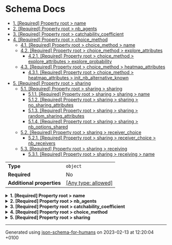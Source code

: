 # Schema Docs

- [1. [Required] Property root > name](#name)
- [2. [Required] Property root > nb_agents](#nb_agents)
- [3. [Required] Property root > catchability_coefficient](#catchability_coefficient)
- [4. [Required] Property root > choice_method](#choice_method)
  - [4.1. [Required] Property root > choice_method > name](#choice_method_name)
  - [4.2. [Required] Property root > choice_method > explore_attributes](#choice_method_explore_attributes)
    - [4.2.1. [Required] Property root > choice_method > explore_attributes > explore_probability](#choice_method_explore_attributes_explore_probability)
  - [4.3. [Required] Property root > choice_method > heatmap_attributes](#choice_method_heatmap_attributes)
    - [4.3.1. [Required] Property root > choice_method > heatmap_attributes > init_nb_alternative_known](#choice_method_heatmap_attributes_init_nb_alternative_known)
- [5. [Required] Property root > sharing](#sharing)
  - [5.1. [Required] Property root > sharing > sharing](#sharing_sharing)
    - [5.1.1. [Required] Property root > sharing > sharing > name](#sharing_sharing_name)
    - [5.1.2. [Required] Property root > sharing > sharing > no_sharing_attributes](#sharing_sharing_no_sharing_attributes)
    - [5.1.3. [Required] Property root > sharing > sharing > random_sharing_attributes](#sharing_sharing_random_sharing_attributes)
    - [5.1.4. [Required] Property root > sharing > sharing > nb_options_shared](#sharing_sharing_nb_options_shared)
  - [5.2. [Required] Property root > sharing > receiver_choice](#sharing_receiver_choice)
    - [5.2.1. [Required] Property root > sharing > receiver_choice > nb_receivers](#sharing_receiver_choice_nb_receivers)
  - [5.3. [Required] Property root > sharing > receiving](#sharing_receiving)
    - [5.3.1. [Required] Property root > sharing > receiving > name](#sharing_receiving_name)

|                           |                                                                           |
| ------------------------- | ------------------------------------------------------------------------- |
| **Type**                  | `object`                                                                  |
| **Required**              | No                                                                        |
| **Additional properties** | [[Any type: allowed]](# "Additional Properties of any type are allowed.") |

<details>
<summary><strong> <a name="name"></a>1. [Required] Property root > name</strong>  

</summary>
<blockquote>

|              |          |
| ------------ | -------- |
| **Type**     | `string` |
| **Required** | Yes      |

**Description:** name of agent group

</blockquote>
</details>

<details>
<summary><strong> <a name="nb_agents"></a>2. [Required] Property root > nb_agents</strong>  

</summary>
<blockquote>

|              |          |
| ------------ | -------- |
| **Type**     | `number` |
| **Required** | Yes      |

**Description:** the number of ForagerAgents that forage in the model

</blockquote>
</details>

<details>
<summary><strong> <a name="catchability_coefficient"></a>3. [Required] Property root > catchability_coefficient</strong>  

</summary>
<blockquote>

|              |          |
| ------------ | -------- |
| **Type**     | `number` |
| **Required** | Yes      |

**Description:** the fraction of the resource stock in a given choice option / DiscreteAlternative/ environment unit an agent receives if foraging there

</blockquote>
</details>

<details>
<summary><strong> <a name="choice_method"></a>4. [Required] Property root > choice_method</strong>  

</summary>
<blockquote>

|                           |                                                                           |
| ------------------------- | ------------------------------------------------------------------------- |
| **Type**                  | `object`                                                                  |
| **Required**              | Yes                                                                       |
| **Additional properties** | [[Any type: allowed]](# "Additional Properties of any type are allowed.") |

**Description:** settings for the way an agent chooses a choice option / DiscreteAlternative/ environment unit

<details>
<summary><strong> <a name="choice_method_name"></a>4.1. [Required] Property root > choice_method > name</strong>  

</summary>
<blockquote>

|              |          |
| ------------ | -------- |
| **Type**     | `string` |
| **Required** | Yes      |

**Description:** name of the method an agent employs to choose a choice option / DiscreteAlternative/ environment unit to forage in

</blockquote>
</details>

<details>
<summary><strong> <a name="choice_method_explore_attributes"></a>4.2. [Required] Property root > choice_method > explore_attributes</strong>  

</summary>
<blockquote>

|                           |                                                                           |
| ------------------------- | ------------------------------------------------------------------------- |
| **Type**                  | `object`                                                                  |
| **Required**              | Yes                                                                       |
| **Additional properties** | [[Any type: allowed]](# "Additional Properties of any type are allowed.") |

**Description:** settings if 'explore' is part of the method an agent employs to choose a choice option / DiscreteAlternative/ environment unit

<details>
<summary><strong> <a name="choice_method_explore_attributes_explore_probability"></a>4.2.1. [Required] Property root > choice_method > explore_attributes > explore_probability</strong>  

</summary>
<blockquote>

|              |          |
| ------------ | -------- |
| **Type**     | `number` |
| **Required** | Yes      |

**Description:** the probability an agent uses picks a random choice option / DiscreteAlternative/ environment unit

</blockquote>
</details>

</blockquote>
</details>

<details>
<summary><strong> <a name="choice_method_heatmap_attributes"></a>4.3. [Required] Property root > choice_method > heatmap_attributes</strong>  

</summary>
<blockquote>

|                           |                                                                           |
| ------------------------- | ------------------------------------------------------------------------- |
| **Type**                  | `object`                                                                  |
| **Required**              | Yes                                                                       |
| **Additional properties** | [[Any type: allowed]](# "Additional Properties of any type are allowed.") |

**Description:** settings if 'heatmap' is part of the method an agent employs to choose a choice option / DiscreteAlternative/ environment unit

<details>
<summary><strong> <a name="choice_method_heatmap_attributes_init_nb_alternative_known"></a>4.3.1. [Required] Property root > choice_method > heatmap_attributes > init_nb_alternative_known</strong>  

</summary>
<blockquote>

|              |          |
| ------------ | -------- |
| **Type**     | `number` |
| **Required** | Yes      |

**Description:** initial number of choice option / DiscreteAlternative/ environment unit an agent has information/memory on

</blockquote>
</details>

</blockquote>
</details>

</blockquote>
</details>

<details>
<summary><strong> <a name="sharing"></a>5. [Required] Property root > sharing</strong>  

</summary>
<blockquote>

|                           |                                                                           |
| ------------------------- | ------------------------------------------------------------------------- |
| **Type**                  | `object`                                                                  |
| **Required**              | Yes                                                                       |
| **Additional properties** | [[Any type: allowed]](# "Additional Properties of any type are allowed.") |

**Description:** settings for the way an agent shares and receives information on choice option / DiscreteAlternative/ environment units with/from other agents

<details>
<summary><strong> <a name="sharing_sharing"></a>5.1. [Required] Property root > sharing > sharing</strong>  

</summary>
<blockquote>

|                           |                                                                           |
| ------------------------- | ------------------------------------------------------------------------- |
| **Type**                  | `object`                                                                  |
| **Required**              | Yes                                                                       |
| **Additional properties** | [[Any type: allowed]](# "Additional Properties of any type are allowed.") |

**Description:** settings for what information an agent shares with on choice option / DiscreteAlternative/ environment units

<details>
<summary><strong> <a name="sharing_sharing_name"></a>5.1.1. [Required] Property root > sharing > sharing > name</strong>  

</summary>
<blockquote>

|              |          |
| ------------ | -------- |
| **Type**     | `string` |
| **Required** | Yes      |

**Description:** name of the method an agent employs to determine what information on choice option / DiscreteAlternative/ environment unit to share with other agents

</blockquote>
</details>

<details>
<summary><strong> <a name="sharing_sharing_no_sharing_attributes"></a>5.1.2. [Required] Property root > sharing > sharing > no_sharing_attributes</strong>  

</summary>
<blockquote>

|                           |                                                                           |
| ------------------------- | ------------------------------------------------------------------------- |
| **Type**                  | `object`                                                                  |
| **Required**              | Yes                                                                       |
| **Additional properties** | [[Any type: allowed]](# "Additional Properties of any type are allowed.") |

**Description:** placeholder for settings if 'no_sharing' is part of the method an agent employs to determine what information on choice option / DiscreteAlternative/ environment unit with other agents

</blockquote>
</details>

<details>
<summary><strong> <a name="sharing_sharing_random_sharing_attributes"></a>5.1.3. [Required] Property root > sharing > sharing > random_sharing_attributes</strong>  

</summary>
<blockquote>

|                           |                                                                           |
| ------------------------- | ------------------------------------------------------------------------- |
| **Type**                  | `object`                                                                  |
| **Required**              | Yes                                                                       |
| **Additional properties** | [[Any type: allowed]](# "Additional Properties of any type are allowed.") |

**Description:** placeholder for settings if 'random_sharing' is part of the method an agent employs to determine what information on choice option / DiscreteAlternative/ environment unit with other agents

</blockquote>
</details>

<details>
<summary><strong> <a name="sharing_sharing_nb_options_shared"></a>5.1.4. [Required] Property root > sharing > sharing > nb_options_shared</strong>  

</summary>
<blockquote>

|              |          |
| ------------ | -------- |
| **Type**     | `number` |
| **Required** | Yes      |

**Description:** number of choice option / DiscreteAlternative/ environment unit an agent shares information on with other agents every time unit

</blockquote>
</details>

</blockquote>
</details>

<details>
<summary><strong> <a name="sharing_receiver_choice"></a>5.2. [Required] Property root > sharing > receiver_choice</strong>  

</summary>
<blockquote>

|                           |                                                                           |
| ------------------------- | ------------------------------------------------------------------------- |
| **Type**                  | `object`                                                                  |
| **Required**              | Yes                                                                       |
| **Additional properties** | [[Any type: allowed]](# "Additional Properties of any type are allowed.") |

**Description:** settings for with whom an agent shares information on choice option / DiscreteAlternative/ environment units

<details>
<summary><strong> <a name="sharing_receiver_choice_nb_receivers"></a>5.2.1. [Required] Property root > sharing > receiver_choice > nb_receivers</strong>  

</summary>
<blockquote>

|              |          |
| ------------ | -------- |
| **Type**     | `number` |
| **Required** | Yes      |

**Description:** number of agents that an agent shares information with every unit of time

</blockquote>
</details>

</blockquote>
</details>

<details>
<summary><strong> <a name="sharing_receiving"></a>5.3. [Required] Property root > sharing > receiving</strong>  

</summary>
<blockquote>

|                           |                                                                           |
| ------------------------- | ------------------------------------------------------------------------- |
| **Type**                  | `object`                                                                  |
| **Required**              | Yes                                                                       |
| **Additional properties** | [[Any type: allowed]](# "Additional Properties of any type are allowed.") |

**Description:** settings for how an agent receives/accepts information from other agents on choice option / DiscreteAlternative/ environment units

<details>
<summary><strong> <a name="sharing_receiving_name"></a>5.3.1. [Required] Property root > sharing > receiving > name</strong>  

</summary>
<blockquote>

|              |          |
| ------------ | -------- |
| **Type**     | `string` |
| **Required** | Yes      |

**Description:** name of the method an agent employs to receive/accept information from other agents on choice option / DiscreteAlternative/ environment unit

</blockquote>
</details>

</blockquote>
</details>

</blockquote>
</details>

----------------------------------------------------------------------------------------------------------------------------
Generated using [json-schema-for-humans](https://github.com/coveooss/json-schema-for-humans) on 2023-02-13 at 12:20:04 +0100